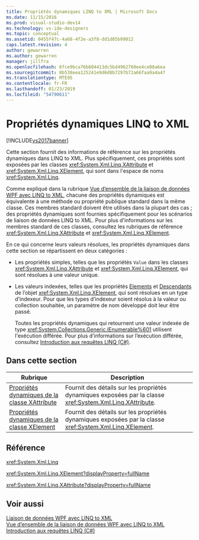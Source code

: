 ```yaml
---
title: Propriétés dynamiques LINQ to XML | Microsoft Docs
ms.date: 11/15/2016
ms.prod: visual-studio-dev14
ms.technology: vs-ide-designers
ms.topic: conceptual
ms.assetid: 0455f47c-4a68-4f2e-a3f8-dd1d85b99012
caps.latest.revision: 4
author: gewarren
ms.author: gewarren
manager: jillfra
ms.openlocfilehash: 6fce9bca76b604413dc5bd4962760ee4ce08a6ea
ms.sourcegitcommit: 8b538eea125241e9d6d8b7297b72a66faa9a4a47
ms.translationtype: MTE95
ms.contentlocale: fr-FR
ms.lasthandoff: 01/23/2019
ms.locfileid: "54790611"
---
```

# <a name="linq-to-xml-dynamic-properties"></a>Propriétés dynamiques LINQ to XML
[!INCLUDE[vs2017banner](../includes/vs2017banner.md)]

Cette section fournit des informations de référence sur les propriétés dynamiques dans LINQ to XML. Plus spécifiquement, ces propriétés sont exposées par les classes <xref:System.Xml.Linq.XAttribute> et <xref:System.Xml.Linq.XElement>, qui sont dans l'espace de noms <xref:System.Xml.Linq>.  
  
 Comme expliqué dans la rubrique [Vue d’ensemble de la liaison de données WPF avec LINQ to XML](../designers/wpf-data-binding-with-linq-to-xml-overview.md), chacune des propriétés dynamiques est équivalente à une méthode ou propriété publique standard dans la même classe. Ces membres standard doivent être utilisés dans la plupart des cas ; des propriétés dynamiques sont fournies spécifiquement pour les scénarios de liaison de données LINQ to XML. Pour plus d'informations sur les membres standard de ces classes, consultez les rubriques de référence <xref:System.Xml.Linq.XAttribute> et <xref:System.Xml.Linq.XElement>.  
  
 En ce qui concerne leurs valeurs résolues, les propriétés dynamiques dans cette section se répartissent en deux catégories :  
  
- Les propriétés simples, telles que les propriétés `Value` dans les classes <xref:System.Xml.Linq.XAttribute> et <xref:System.Xml.Linq.XElement>, qui sont résolues à une valeur unique.  
  
- Les valeurs indexées, telles que les propriétés [Elements](../designers/elements-xelement-dynamic-property.md) et [Descendants](../designers/descendants-xelement-dynamic-property.md) de l’objet <xref:System.Xml.Linq.XElement>, qui sont résolues en un type d’indexeur. Pour que les types d’indexeur soient résolus à la valeur ou collection souhaitée, un paramètre de nom développé doit leur être passé.  
  
  Toutes les propriétés dynamiques qui retournent une valeur indexée de type <xref:System.Collections.Generic.IEnumerable%601> utilisent l'exécution différée. Pour plus d’informations sur l’exécution différée, consultez [Introduction aux requêtes LINQ (C#)](http://msdn.microsoft.com/library/37895c02-268c-41d5-be39-f7d936fa88a8).  
  
## <a name="in-this-section"></a>Dans cette section  
  
|Rubrique|Description|  
|-----------|-----------------|  
|[Propriétés dynamiques de la classe XAttribute](../designers/xattribute-class-dynamic-properties.md)|Fournit des détails sur les propriétés dynamiques exposées par la classe <xref:System.Xml.Linq.XAttribute>.|  
|[Propriétés dynamiques de la classe XElement](../designers/xelement-class-dynamic-properties.md)|Fournit des détails sur les propriétés dynamiques exposées par la classe <xref:System.Xml.Linq.XElement>.|  
  
## <a name="reference"></a>Référence  
 <xref:System.Xml.Linq>  
  
 <xref:System.Xml.Linq.XElement?displayProperty=fullName>  
  
 <xref:System.Xml.Linq.XAttribute?displayProperty=fullName>  
  
## <a name="see-also"></a>Voir aussi  
 [Liaison de données WPF avec LINQ to XML](../designers/wpf-data-binding-with-linq-to-xml.md)   
 [Vue d’ensemble de la liaison de données WPF avec LINQ to XML](../designers/wpf-data-binding-with-linq-to-xml-overview.md)   
 [Introduction aux requêtes LINQ (C#)](http://msdn.microsoft.com/library/37895c02-268c-41d5-be39-f7d936fa88a8)

